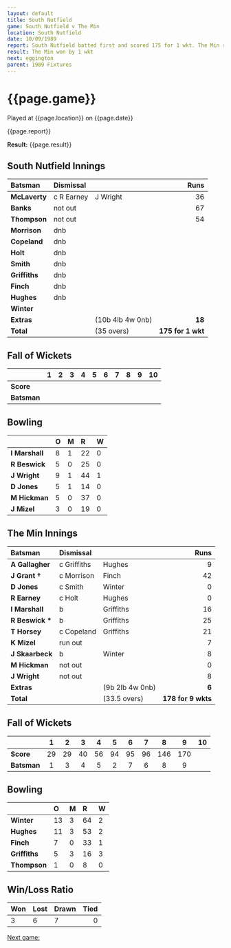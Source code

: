```yaml
---
layout: default
title: South Nutfield
game: South Nutfield v The Min
location: South Nutfield
date: 10/09/1989
report: South Nutfield batted first and scored 175 for 1 wkt. The Min replied with 178 for 9 wkts
result: The Min won by 1 wkt
next: eggington
parent: 1989 Fixtures
---
```


# {{page.game}}

Played at {{page.location}} on {{page.date}}

{{page.report}}

**Result:** {{page.result}}

## South Nutfield Innings

| Batsman | Dismissal |  | Runs |
|:---|:---|---|---:|
| **McLaverty** | c R Earney | J Wright | 36 | 
| **Banks** | not out |  | 67 | 
| **Thompson** | not out |  | 54 | 
| **Morrison** | dnb |  |  | 
| **Copeland** | dnb |  |  | 
| **Holt** | dnb |  |  |
| **Smith** | dnb |  |  | 
| **Griffiths** | dnb |  |  |
| **Finch** | dnb |  |  | 
| **Hughes** | dnb |  |  | 
| **Winter** |  |  |  |
| **Extras** | | (10b 4lb 4w 0nb) | **18** | 
| **Total** | | (35 overs) | ****175 for 1 wkt**** | 

## Fall of Wickets

| | 1 | 2 | 3 | 4 | 5 | 6 | 7 | 8 | 9 | 10 |
|---|:---:|:---:|:---:|:---:|:---:|:---:|:---:|:---:|:---:|:---:|
| **Score** |  |  |  |  |  |  |  |  |  |  |
| **Batsman** |  |  |  |  |  |  |  |  |  |  |

## Bowling

| | O | M | R | W |
|---|:---|:---|:---|:---|
| **I Marshall** | 8 | 1 | 22 | 0 | 
| **R Beswick** | 5 | 0 | 25 | 0 | 
| **J Wright** | 9 | 1 | 44 | 1 | 
| **D Jones** | 5 | 1 | 14 | 0 | 
| **M Hickman** | 5 | 0 | 37 | 0 |
| **J Mizel** | 3 | 0 | 19 | 0 |

## The Min Innings

| Batsman | Dismissal |  | Runs |
|:---|:---|---|---:|
| **A Gallagher** | c Griffiths | Hughes | 9 | 
| **J Grant &#8224;** | c Morrison | Finch | 42 | 
| **D Jones** | c Smith | Winter | 0 | 
| **R Earney** | c Holt | Hughes | 0 | 
| **I Marshall** | b | Griffiths | 16 | 
| **R Beswick &#42;** | b | Griffiths | 25 | 
| **T Horsey** | c Copeland | Griffiths | 21 | 
| **K Mizel** | run out |  | 7 | 
| **J Skaarbeck** | b | Winter | 8 | 
| **M Hickman** | not out |  | 0 | 
| **J Wright** | not out |  | 8 | 
| **Extras** | | (9b 2lb 4w 0nb) | **6** | 
| **Total** | | (33.5 overs) | ****178 for 9 wkts**** | 

## Fall of Wickets

| | 1 | 2 | 3 | 4 | 5 | 6 | 7 | 8 | 9 | 10 |
|---|:---:|:---:|:---:|:---:|:---:|:---:|:---:|:---:|:---:|:---:|
| **Score** | 29 | 29 | 40 | 56 | 94 | 95 | 96 | 146 | 170 |  | 
| **Batsman** | 1 | 3 | 4 | 5 | 2 | 7 | 6 | 8 | 9 |  | 

## Bowling

| | O | M | R | W |
|---|:---|:---|:---|:---|
| **Winter** | 13 | 3 | 64 | 2 | 
| **Hughes** | 11 | 3 | 53 | 2 | 
| **Finch** | 7 | 0 | 33 | 1 | 
| **Griffiths** | 5 | 3 | 16 | 3 | 
| **Thompson** | 1 | 0 | 8 | 0 | 

## Win/Loss Ratio

| Won | Lost | Drawn | Tied |
|:---|:---|:---|---:|
| 3 | 6 | 7 | 0 |

[Next game:]({{page.next}})
